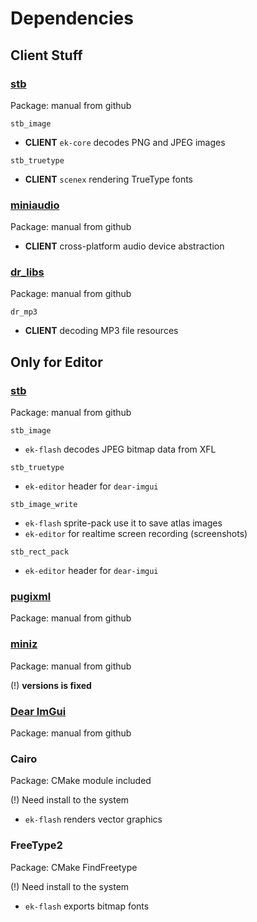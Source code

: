 # Dependencies

## Client Stuff

### [stb](https://github.com/nothings/stb)

Package: manual from github

`stb_image`

- **CLIENT** `ek-core` decodes PNG and JPEG images

`stb_truetype`

- **CLIENT** `scenex` rendering TrueType fonts

### [miniaudio](https://github.com/mackron/miniaudio)

Package: manual from github

- **CLIENT** cross-platform audio device abstraction

### [dr_libs](https://github.com/mackron/dr_libs)

Package: manual from github

`dr_mp3`

- **CLIENT** decoding MP3 file resources

## Only for Editor

### [stb](https://github.com/nothings/stb)

Package: manual from github

`stb_image`

- `ek-flash` decodes JPEG bitmap data from XFL

`stb_truetype`

- `ek-editor` header for `dear-imgui`

`stb_image_write`

- `ek-flash` sprite-pack use it to save atlas images
- `ek-editor` for realtime screen recording (screenshots)

`stb_rect_pack`

- `ek-editor` header for `dear-imgui`

### [pugixml](https://github.com/zeux/pugixml)

Package: manual from github

### [miniz](https://github.com/richgel999/miniz)

Package: manual from github

(!) **versions is fixed**

### [Dear ImGui](https://github.com/ocornut/imgui)

Package: manual from github

### Cairo

Package: CMake module included

(!) Need install to the system

- `ek-flash` renders vector graphics

### FreeType2

Package: CMake FindFreetype

(!) Need install to the system

- `ek-flash` exports bitmap fonts